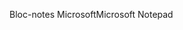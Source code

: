 <span data-ttu-id="9e069-101">Bloc-notes Microsoft</span><span class="sxs-lookup"><span data-stu-id="9e069-101">Microsoft Notepad</span></span>